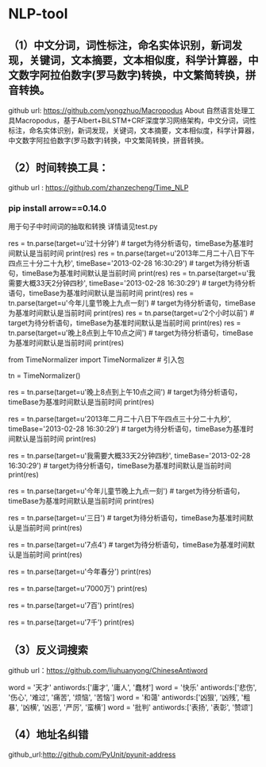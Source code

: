 # NLP-tool
## （1）中文分词，词性标注，命名实体识别，新词发现，关键词，文本摘要，文本相似度，科学计算器，中文数字阿拉伯数字(罗马数字)转换，中文繁简转换，拼音转换。
github url: https://github.com/yongzhuo/Macropodus
About 自然语言处理工具Macropodus，基于Albert+BiLSTM+CRF深度学习网络架构，中文分词，词性标注，命名实体识别，新词发现，关键词，文本摘要，文本相似度，科学计算器，中文数字阿拉伯数字(罗马数字)转换，中文繁简转换，拼音转换。

## （2）时间转换工具：
github url : https://github.com/zhanzecheng/Time_NLP

### pip install arrow==0.14.0
用于句子中时间词的抽取和转换
详情请见test.py

res = tn.parse(target=u'过十分钟') # target为待分析语句，timeBase为基准时间默认是当前时间
print(res)
res = tn.parse(target=u'2013年二月二十八日下午四点三十分二十九秒', timeBase='2013-02-28 16:30:29') # target为待分析语句，timeBase为基准时间默认是当前时间
print(res)
res = tn.parse(target=u'我需要大概33天2分钟四秒', timeBase='2013-02-28 16:30:29') # target为待分析语句，timeBase为基准时间默认是当前时间
print(res)
res = tn.parse(target=u'今年儿童节晚上九点一刻') # target为待分析语句，timeBase为基准时间默认是当前时间
print(res)
res = tn.parse(target=u'2个小时以前') # target为待分析语句，timeBase为基准时间默认是当前时间
print(res)
res = tn.parse(target=u'晚上8点到上午10点之间') # target为待分析语句，timeBase为基准时间默认是当前时间
print(res)

from TimeNormalizer import TimeNormalizer # 引入包

tn = TimeNormalizer()

res = tn.parse(target=u'晚上8点到上午10点之间') # target为待分析语句，timeBase为基准时间默认是当前时间
print(res)

res = tn.parse(target=u'2013年二月二十八日下午四点三十分二十九秒', timeBase='2013-02-28 16:30:29') # target为待分析语句，timeBase为基准时间默认是当前时间
print(res)

res = tn.parse(target=u'我需要大概33天2分钟四秒', timeBase='2013-02-28 16:30:29') # target为待分析语句，timeBase为基准时间默认是当前时间
print(res)

res = tn.parse(target=u'今年儿童节晚上九点一刻') # target为待分析语句，timeBase为基准时间默认是当前时间
print(res)

res = tn.parse(target=u'三日') # target为待分析语句，timeBase为基准时间默认是当前时间
print(res)

res = tn.parse(target=u'7点4') # target为待分析语句，timeBase为基准时间默认是当前时间
print(res)

res = tn.parse(target=u'今年春分')
print(res)

res = tn.parse(target=u'7000万')
print(res)

res = tn.parse(target=u'7百')
print(res)

res = tn.parse(target=u'7千')
print(res)

## （3）反义词搜索

github url：https://github.com/liuhuanyong/ChineseAntiword

word = '天才'
antiwords:['庸才', '庸人', '蠢材']
word = '快乐'
antiwords:['悲伤', '伤心', '难过', '痛苦', '烦恼', '苦恼']
word = '和蔼'
antiwords:['凶狠', '凶残', '粗暴', '凶横', '凶恶', '严厉', '蛮横']
word = '批判'
antiwords:['表扬', '表彰', '赞颂']

## （4）地址名纠错
github_url:http://github.com/PyUnit/pyunit-address
